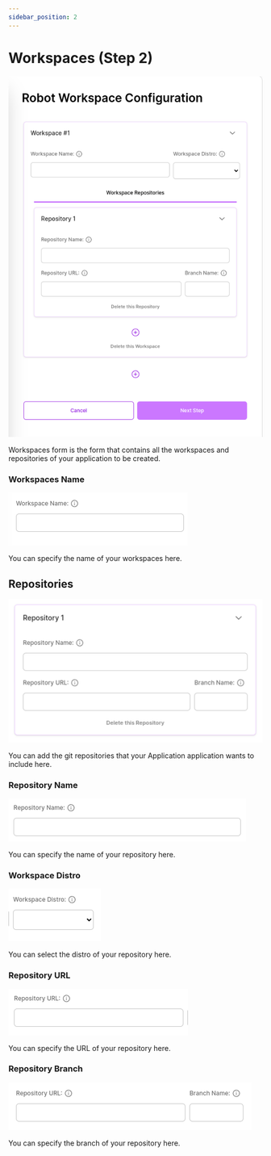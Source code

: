 ```yaml
---
sidebar_position: 2
---
```


# Workspaces (Step 2)

![Workspaces form is the form that contains all the workspaces and repositories of your application to be created.](./img/workspaces.png)

Workspaces form is the form that contains all the workspaces and repositories of your application to be created.

### Workspaces Name

![Workspaces Name](./img/w-name.png)

You can specify the name of your workspaces here.

## Repositories

![Workspaces Name](./img/repositories.png)

You can add the git repositories that your Application application wants to include here.

### Repository Name

![Repository Name](./img/r-name.png)

You can specify the name of your repository here.

### Workspace Distro

![Workspace Distro](./img/w-distro.png)

You can select the distro of your repository here.

### Repository URL

![Repository URL](./img/r-url.png)

You can specify the URL of your repository here.

### Repository Branch

![Repository Branch](./img/r-url-branch.png)

You can specify the branch of your repository here.
